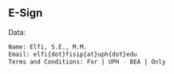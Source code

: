 
## E-Sign

Data:
```sh
Name: Elfi, S.E., M.M.
Email: elfi{dot}fisip{at}uph{dot}edu 
Terms and Conditions: For | UPH - BEA | Only

```

